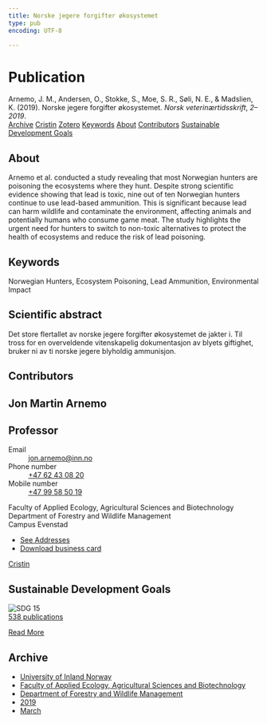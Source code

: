 ```yaml
---
title: Norske jegere forgifter økosystemet
type: pub
encoding: UTF-8

---
```

<h1>Publication</h1>
<article id="csl-bib-container-FMYQST8K" class="csl-bib-container">
  <div class="csl-bib-body"> <div class="csl-entry">Arnemo, J. M., Andersen, O., Stokke, S., Moe, S. R., Søli, N. E., &#38; Madslien, K. (2019). Norske jegere forgifter økosystemet. <i>Norsk veterinærtidsskrift</i>, <i>2–2019</i>.</div> </div>
  <div class="csl-bib-buttons">
    <a href="#taxonomy-article-FMYQST8K" alt="archive" class="csl-bib-button">Archive</a>
    <a href="https://app.cristin.no/results/show.jsf?id=1682890" alt="Cristin" class="csl-bib-button">Cristin</a>
    <a href="http://zotero.org/groups/5881554/items/FMYQST8K" alt="Zotero" class="csl-bib-button">Zotero</a>
    <a href="#keywords-article-FMYQST8K" alt="keywords" class="csl-bib-button">Keywords</a>
    <a href="#about-article-FMYQST8K" alt="about_pub" class="csl-bib-button">About</a>
    <a href="#contributors-article-FMYQST8K" alt="contributors" class="csl-bib-button">Contributors</a>
    <a href="#sdg-article-FMYQST8K" alt="sdg" class="csl-bib-button">Sustainable Development Goals</a>
  </div>
  <div id="csl-bib-meta-container-FMYQST8K"></div>
</article>
<div id="csl-bib-meta-FMYQST8K" class="csl-bib-meta">
  <article id="about-article-FMYQST8K" class="about_pub-article">
    <h1>About</h1>
    Arnemo et al. conducted a study revealing that most Norwegian hunters are poisoning the ecosystems where they hunt. Despite strong scientific evidence showing that lead is toxic, nine out of ten Norwegian hunters continue to use lead-based ammunition. This is significant because lead can harm wildlife and contaminate the environment, affecting animals and potentially humans who consume game meat. The study highlights the urgent need for hunters to switch to non-toxic alternatives to protect the health of ecosystems and reduce the risk of lead poisoning.
  </article>
  <article id="keywords-article-FMYQST8K" class="keywords-article">
    <h1>Keywords</h1>
    Norwegian Hunters, Ecosystem Poisoning, Lead Ammunition, Environmental Impact
  </article>
  <article id="abstract-article-FMYQST8K" class="abstract-article">
    <h1>Scientific abstract</h1>
    Det store flertallet av norske jegere forgifter økosystemet de jakter i. Til tross for en overveldende vitenskapelig 
dokumentasjon av blyets giftighet, bruker ni av ti norske jegere blyholdig ammunisjon.
  </article>
  <article id="contributors-article-FMYQST8K" class="contributors-article">
    <h1>Contributors</h1>
    <div class="personas"> <div class="vrtx-hinn-person-card"> <div class="photo"> <i class="lar la-user-circle missing-person"></i> </div> <div class="info"> <hgroup><h1>Jon Martin Arnemo</h1> <h2>Professor</h2> </hgroup><dl> <dt>Email</dt> <dd> <a href="mailto:jon.arnemo@inn.no">jon.arnemo@inn.no</a> </dd> <dt>Phone number</dt> <dd><a href="tel:+4762430820"> +47 62 43 08 20 </a></dd> <dt>Mobile number</dt> <dd><a href="tel:+4799585019"> +47 99 58 50 19 </a></dd> </dl> <p> Faculty of Applied Ecology, Agricultural Sciences and Biotechnology<br> Department of Forestry and Wildlife Management<br> Campus Evenstad </p> <ul class="vrtx-hinn-links"> <li><a href="https://www.inn.no/english/find-an-employee/jon-arnemo.html#vrtx-hinn-addresses">See Addresses</a></li> <li><a href="https://www.inn.no/english/find-an-employee/jon-arnemo.html?vrtx=vcf">Download business card</a></li> </ul> </div> </div> <a href="https://app.cristin.no/persons/show.jsf?id=328246" alt="Cristin URL" class="personas-cristin">Cristin</a> </div>
  </article>
  <article id="sdg-article-FMYQST8K" class="sdg-article">
    <h1>Sustainable Development Goals</h1>
    <div class="sdg-container"><div id="sdg15" class="sdg">
        <img src="{{< params subfolder >}}images/sdg/sdg15_en.png" class="image" alt="SDG 15">
        <div class="sdg-overlay">
          <a href="/en/archive/?key=?sdg=15#archive" class="sdg-publication-count"><span>538</span> publications</a>
          <p><a href="https://sdgs.un.org/goals/goal15" class="sdg-read-more">Read More</a></p>
        </div>
      </div></div>
  </article>
  <article id="taxonomy-article-FMYQST8K" class="taxonomy-article">
    <h1>Archive</h1>
    <ul>
      <li>
        <a href="/en/archive/?key=3DCRN523">University of Inland Norway</a>
      </li>
      <li>
        <a href="/en/archive/?key=T77LXH6D">Faculty of Applied Ecology, Agricultural Sciences and Biotechnology</a>
      </li>
      <li>
        <a href="/en/archive/?key=7TRARPE3">Department of Forestry and Wildlife Management</a>
      </li>
      <li>
        <a href="/en/archive/?key=MXEW8QDW">2019</a>
      </li>
      <li>
        <a href="/en/archive/?key=EE4CQCKH">March</a>
      </li>
    </ul>
  </article>
</div>
